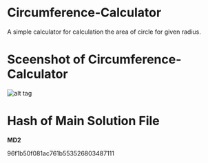 # Circumference-Calculator
A simple calculator for calculation the area of circle for given radius.

# Sceenshot of Circumference-Calculator
![alt tag](https://docs.google.com/uc?export=download&id=0B3mwICT7qVWYNFNZY2xMSF9fdzQ)

# Hash of Main Solution File

<b>MD2</b><p>96f1b50f081ac761b553526803487111</p>

